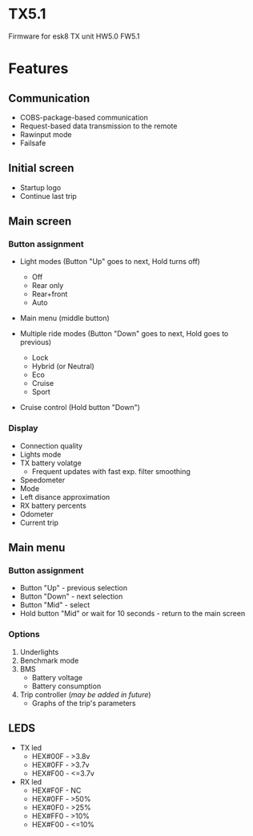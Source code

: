 # TX5.1
Firmware for esk8 TX unit HW5.0 FW5.1

# Features
## Communication

- COBS-package-based communication
- Request-based data transmission to the remote
- Rawinput mode
- Failsafe

## Initial screen
- Startup logo
- Continue last trip

## Main screen

### Button assignment
- Light modes (Button "Up" goes to next, Hold turns off)
  - Off
  - Rear only
  - Rear+front
  - Auto 

- Main menu (middle button)

- Multiple ride modes (Button "Down" goes to next, Hold goes to previous)
  - Lock
  - Hybrid (or Neutral)
  - Eco
  - Cruise 
  - Sport

- Cruise control (Hold button "Down")

### Display
- Connection quality
- Lights mode
- TX battery volatge
  - Frequent updates with fast exp. filter smoothing
- Speedometer
- Mode
- Left disance approximation
- RX battery percents
- Odometer
- Current trip

## Main menu
### Button assignment
- Button "Up" - previous selection
- Button "Down" - next selection
- Button "Mid" - select
- Hold button "Mid" or wait for 10 seconds - return to the main screen

### Options
1. Underlights
2. Benchmark mode
3. BMS
    - Battery voltage
    - Battery consumption
4. Trip controller (*may be added in future*)
    - Graphs of the trip's parameters

## LEDS

- TX led
  - HEX#00F - >3.8v
  - HEX#0FF - >3.7v
  - HEX#F00 - <=3.7v
- RX led
  - HEX#F0F - NC
  - HEX#0FF - >50%
  - HEX#0F0 - >25%
  - HEX#FF0 - >10%
  - HEX#F00 - <=10%
